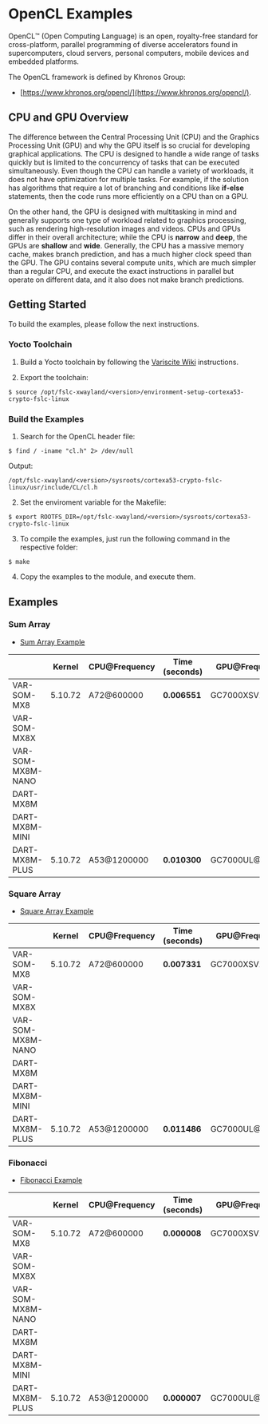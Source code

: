 # OpenCL Examples

OpenCL:tm: (Open Computing Language) is an open, royalty-free standard for
cross-platform, parallel programming of diverse accelerators found in
supercomputers, cloud servers, personal computers, mobile devices and embedded
platforms.

The OpenCL framework is defined by Khronos Group:

* [https://www.khronos.org/opencl/](https://www.khronos.org/opencl/).

## CPU and GPU Overview

The difference between the Central Processing Unit (CPU) and the Graphics
Processing Unit (GPU) and why the GPU itself is so crucial for developing
graphical applications. The CPU is designed to handle a wide range of tasks
quickly but is limited to the concurrency of tasks that can be executed
simultaneously. Even though the CPU can handle a variety of workloads, it does
not have optimization for multiple tasks. For example, if the solution has
algorithms that require a lot of branching and conditions like **if-else**
statements, then the code runs more efficiently on a CPU than on a GPU.

On the other hand, the GPU is designed with multitasking in mind and generally
supports one type of workload related to graphics processing, such as rendering
high-resolution images and videos. CPUs and GPUs differ in their overall
architecture; while the CPU is **narrow** and **deep**, the GPUs are
**shallow** and **wide**. Generally, the CPU has a massive memory cache, makes
branch prediction, and has a much higher clock speed than the GPU. The GPU
contains several compute units, which are much simpler than a regular CPU, and
execute the exact instructions in parallel but operate on different data, and
it also does not make branch predictions.

## Getting Started

To build the examples, please follow the next instructions.

### Yocto Toolchain

1. Build a Yocto toolchain by following the
[Variscite Wiki](https://variwiki.com/) instructions.

2. Export the toolchain:

```console
$ source /opt/fslc-xwayland/<version>/environment-setup-cortexa53-crypto-fslc-linux
```

### Build the Examples

1. Search for the OpenCL header file:

```console
$ find / -iname "cl.h" 2> /dev/null
```
Output:

```console
/opt/fslc-xwayland/<version>/sysroots/cortexa53-crypto-fslc-linux/usr/include/CL/cl.h
```

2. Set the enviroment variable for the Makefile:

```console
$ export ROOTFS_DIR=/opt/fslc-xwayland/<version>/sysroots/cortexa53-crypto-fslc-linux
```

3. To compile the examples, just run the following command in the respective folder:

```console
$ make
```
4. Copy the examples to the module, and execute them.


## Examples

### Sum Array

* [Sum Array Example](https://github.com/varigit/var-demos/tree/master/opencl/sum)

|                    | Kernel  | CPU@Frequency | Time (seconds)  | GPU@Frequency  | Time (seconds) |
|--------------------|---------|---------------|-----------------|----------------|----------------|
| VAR-SOM-MX8        | 5.10.72 | A72@600000    | **0.006551**    | GC7000XSVX@624 | **0.000887**   |
| VAR-SOM-MX8X       |         |               |                 |                |                |
| VAR-SOM-MX8M-NANO  |         |               |                 |                |                |
| DART-MX8M          |         |               |                 |                |                |
| DART-MX8M-MINI     |         |               |                 |                |                |
| DART-MX8M-PLUS     | 5.10.72 | A53@1200000   | **0.010300**    | GC7000UL@1000  | **0.002497**   |


### Square Array

* [Square Array Example](https://github.com/varigit/var-demos/tree/master/opencl/square)

|                    | Kernel  | CPU@Frequency | Time (seconds)  | GPU@Frequency  | Time (seconds) |
|--------------------|---------|---------------|-----------------|----------------|----------------|
| VAR-SOM-MX8        | 5.10.72 | A72@600000    | **0.007331**    | GC7000XSVX@624 | **0.000913**   |
| VAR-SOM-MX8X       |         |               |                 |                |                |
| VAR-SOM-MX8M-NANO  |         |               |                 |                |                |
| DART-MX8M          |         |               |                 |                |                |
| DART-MX8M-MINI     |         |               |                 |                |                |
| DART-MX8M-PLUS     | 5.10.72 | A53@1200000   | **0.011486**    | GC7000UL@1000  | **0.002504**   |

### Fibonacci

* [Fibonacci Example](https://github.com/varigit/var-demos/tree/master/opencl/fib)

|                    | Kernel  | CPU@Frequency | Time (seconds)  | GPU@Frequency  | Time (seconds) |
|--------------------|---------|---------------|-----------------|----------------|----------------|
| VAR-SOM-MX8        | 5.10.72 | A72@600000    | **0.000008**    | GC7000XSVX@624 | **0.000188**   |
| VAR-SOM-MX8X       |         |               |                 |                |                |
| VAR-SOM-MX8M-NANO  |         |               |                 |                |                |
| DART-MX8M          |         |               |                 |                |                |
| DART-MX8M-MINI     |         |               |                 |                |                |
| DART-MX8M-PLUS     | 5.10.72 | A53@1200000   | **0.000007**    | GC7000UL@1000  | **0.000109**   |
